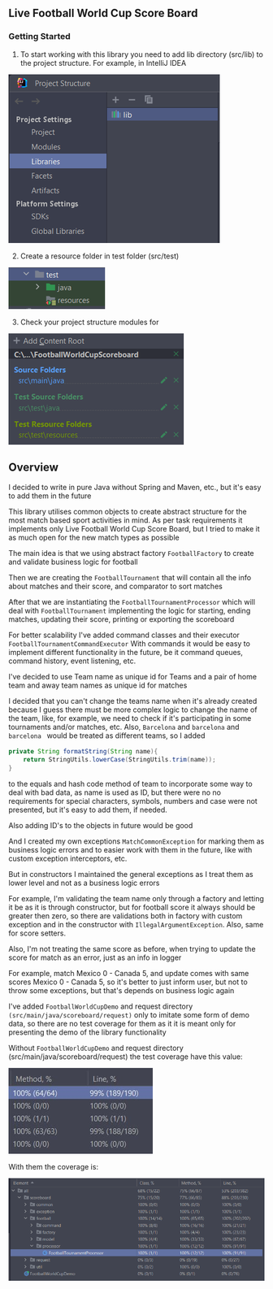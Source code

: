 ## Live Football World Cup Score Board
### Getting Started
1. To start working with this library you need to add lib directory (src/lib) to the project structure. For example, in IntelliJ IDEA 

![img_1.png](img_1.png)

2. Create a resource folder in test folder (src/test) 

![img_2.png](img_2.png)

3. Check your project structure modules for 

![img_3.png](img_3.png)

## Overview
I decided to write in pure Java without Spring and Maven, etc., but it's easy to add them in the future

This library utilises common objects to create abstract structure for the most match based sport activities in mind.
As per task requirements it implements only Live Football World Cup Score Board, but I tried to make it as much open 
for the new match types as possible

The main idea is that we using abstract factory ```FootballFactory``` to create and validate business logic for football

Then we are creating the ```FootballTournament``` that will contain all the info about matches and their score, and comparator to sort matches

After that we are instantiating the ```FootballTournamentProcessor``` which will deal with ```FootballTournament``` 
implementing the logic for starting, ending matches, updating their score, printing or exporting the scoreboard

For better scalability I've added command classes and their executor ```FootballTournamentCommandExecutor```
With commands it would be easy to implement different functionality in the future, be it command queues, command history, event listening, etc.

I've decided to use Team name as unique id for Teams and a pair of home team and away team names as unique id for matches

I decided that you can't change the teams name when it's already created because I guess there must be more complex logic to change the name of the team,
like, for example, we need to check if it's participating in some tournaments and/or matches, etc.
Also, ``Barcelona`` and ``barcelona`` and ``barcelona `` would be treated as different teams, so I added
```java
private String formatString(String name){
    return StringUtils.lowerCase(StringUtils.trim(name));    
}
```
to the equals and hash code method of team to incorporate some way to deal with bad data, as name is used as ID, but there were no no requirements for special characters, symbols, numbers and case were not presented, but it's easy to add them, if needed.

Also adding ID's to the objects in future would be good

And I created my own exceptions ```MatchCommonException``` for marking them as business logic errors and to easier work with them in the future, like with custom exception interceptors, etc.

But in constructors I maintained the general exceptions as I treat them as lower level and not as a business logic errors

For example, I'm validating the team name only through a factory and letting it be as it is through constructor, but for football score it always should be greater then zero, so there are validations both in factory with custom exception and in the constructor with ```IllegalArgumentException```. Also, same for score setters.

Also, I'm not treating the same score as before, when trying to update the score for match as an error, just as an info in logger

For example, match Mexico 0 - Canada 5, and update comes with same scores Mexico 0 - Canada 5, so it's better to just inform user, but not to throw some exceptions, but that's depends on business logic again

I've added ``FootballWorldCupDemo`` and request directory ``(src/main/java/scoreboard/request)`` only to imitate some form of demo data, so there are no test coverage for them as it it is meant only for presenting the demo of the library functionality

Without ``FootballWorldCupDemo`` and request directory (src/main/java/scoreboard/request) the test coverage have this value:

![img.png](img.png)

With them the coverage is:

![img_5.png](img_5.png)